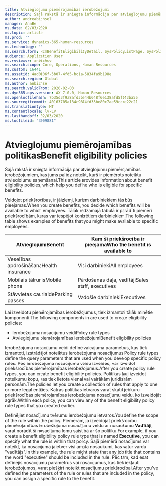 ```yaml
---
title: Atvieglojumu piemērojamības ierobežojumi
description: Šajā rakstā ir sniegta informācija par atvieglojumu piemērojamības ierobežojumiem, kas jums palīdz noteikt, kurš ir piemērots noteiktu atvieglojumu saņemšanai.
author: andreabichsel
manager: AnnBe
ms.date: 02/03/2020
ms.topic: article
ms.prod: ''
ms.service: dynamics-365-human-resources
ms.technology: ''
ms.search.form: HcmBenefitEligibilityDetail, SysPolicyListPage, SysPolicySourceDocumentRuleType
audience: Application User
ms.reviewer: anbichse
ms.search.scope: Core, Operations, Human Resources
ms.custom: 16441
ms.assetid: 4ad0106f-5b07-4fd5-bc1a-5834fa9b198e
ms.search.region: Global
ms.author: anbichse
ms.search.validFrom: 2020-02-03
ms.dyn365.ops.version: AX 7.0.0, Human Resources
ms.openlocfilehash: 7b35d3f9a8afd3be44b648f6e138afd5f143ba55
ms.sourcegitcommit: 40163705a134c9874fd33be80c7ae59ccce22c21
ms.translationtype: HT
ms.contentlocale: lv-LV
ms.lasthandoff: 02/03/2020
ms.locfileid: "3009881"
---
```

# <a name="benefit-eligibility-policies"></a><span data-ttu-id="ea77a-103">Atvieglojumu piemērojamības politikas</span><span class="sxs-lookup"><span data-stu-id="ea77a-103">Benefit eligibility policies</span></span>

<span data-ttu-id="ea77a-104">Šajā rakstā ir sniegta informācija par atvieglojumu piemērojamības ierobežojumiem, kas jums palīdz noteikt, kurš ir piemērots noteiktu atvieglojumu saņemšanai.</span><span class="sxs-lookup"><span data-stu-id="ea77a-104">This article provides information about benefit eligibility policies, which help you define who is eligible for specific benefits.</span></span>

<span data-ttu-id="ea77a-105">Veidojot priekšrocības, ir jāizlemj, kuriem darbiniekiem tās būs pieejamas.</span><span class="sxs-lookup"><span data-stu-id="ea77a-105">When you create benefits, you decide which benefits will be available to which employees.</span></span> <span data-ttu-id="ea77a-106">Tālāk redzamajā tabulā ir parādīti piemēri priekšrocībām, kuras var iespējot konkrētiem darbiniekiem.</span><span class="sxs-lookup"><span data-stu-id="ea77a-106">The following table shows examples of benefits that you might make available to specific employees.</span></span>

| <span data-ttu-id="ea77a-107">Atvieglojumi</span><span class="sxs-lookup"><span data-stu-id="ea77a-107">Benefit</span></span>          | <span data-ttu-id="ea77a-108">Kam šī priekšrocība ir pieejama</span><span class="sxs-lookup"><span data-stu-id="ea77a-108">Who the benefit is available to</span></span> |
|------------------|---------------------------------|
| <span data-ttu-id="ea77a-109">Veselības apdrošināšana</span><span class="sxs-lookup"><span data-stu-id="ea77a-109">Health insurance</span></span> | <span data-ttu-id="ea77a-110">Visi darbinieki</span><span class="sxs-lookup"><span data-stu-id="ea77a-110">All employees</span></span>                   |
| <span data-ttu-id="ea77a-111">Mobilais tālrunis</span><span class="sxs-lookup"><span data-stu-id="ea77a-111">Mobile phone</span></span>     | <span data-ttu-id="ea77a-112">Pārdošanas daļa, vadītāji</span><span class="sxs-lookup"><span data-stu-id="ea77a-112">Sales staff, executives</span></span>         |
| <span data-ttu-id="ea77a-113">Stāvvietas caurlaide</span><span class="sxs-lookup"><span data-stu-id="ea77a-113">Parking passes</span></span>   | <span data-ttu-id="ea77a-114">Vadošie darbinieki</span><span class="sxs-lookup"><span data-stu-id="ea77a-114">Executives</span></span>                      |

<span data-ttu-id="ea77a-115">Lai izveidotu piemērojamības ierobežojumus, tiek izmantoti tālāk minētie komponenti.</span><span class="sxs-lookup"><span data-stu-id="ea77a-115">The following components in are used to create eligibility policies:</span></span>

-   <span data-ttu-id="ea77a-116">Ierobežojuma nosacījumu veidi</span><span class="sxs-lookup"><span data-stu-id="ea77a-116">Policy rule types</span></span>
-   <span data-ttu-id="ea77a-117">Atvieglojumu piemērojamības ierobežojumi</span><span class="sxs-lookup"><span data-stu-id="ea77a-117">Benefit eligibility policies</span></span>

<span data-ttu-id="ea77a-118">Ierobežojuma nosacījumu veidi definē vaicājuma parametrus, kas tiek izmantoti, izstrādājot noteiktus ierobežojuma nosacījumus.</span><span class="sxs-lookup"><span data-stu-id="ea77a-118">Policy rule types define the query parameters that are used when you develop specific policy rules.</span></span> <span data-ttu-id="ea77a-119">Pēc ierobežojuma nosacījumu veidu izveides, var izveidot priekšrocības piemērojamības ierobežojumus.</span><span class="sxs-lookup"><span data-stu-id="ea77a-119">After you create policy rule types, you can create benefit eligibility policies.</span></span> <span data-ttu-id="ea77a-120">Politikas ļauj izveidot noteikumu kopu, kas tiek lietota vienai vai vairākām juridiskām personām.</span><span class="sxs-lookup"><span data-stu-id="ea77a-120">The policies let you create a collection of rules that apply to one or more legal entities.</span></span> <span data-ttu-id="ea77a-121">Katras politikas ietvaros varat skatīt jebkuru priekšrocības piemērojamības ierobežojuma nosacījumu veidu, ko izveidojāt agrāk.</span><span class="sxs-lookup"><span data-stu-id="ea77a-121">Within each policy, you can view any of the benefit eligibility policy rule types that you created earlier.</span></span> 

<span data-ttu-id="ea77a-122">Definējiet nosacījumu tvērumu ierobežojumu ietvaros.</span><span class="sxs-lookup"><span data-stu-id="ea77a-122">You define the scope of the rule within the policy.</span></span> <span data-ttu-id="ea77a-123">Piemēram, ja izveidojat priekšrocību piemērojamības ierobežojuma nosacījumu veidu ar nosaukumu **Vadītāji**, varat norādīt šī nosacījuma lomu saistībā ar šo politiku.</span><span class="sxs-lookup"><span data-stu-id="ea77a-123">For example, if you create a benefit eligibility policy rule type that is named **Executive**, you can specify what the rule is within that policy.</span></span> <span data-ttu-id="ea77a-124">Šajā piemērā nosacījums var noteikt, ka nosacījumā jāietver visi amata nosaukumi, kas satur vārdu "vadītājs".</span><span class="sxs-lookup"><span data-stu-id="ea77a-124">In this example, the rule might state that any job title that contains the word "executive" should be included in the rule.</span></span> <span data-ttu-id="ea77a-125">Pēc tam, kad esat definējis nosacījumu parametrus vai nosacījumus, kas tiek iekļauti ierobežojumos, varat piešķirt noteikt nosacījumu priekšrocībai.</span><span class="sxs-lookup"><span data-stu-id="ea77a-125">After you've defined the parameters of the rule or rules that are included in the policy, you can assign a specific rule to the benefit.</span></span>




